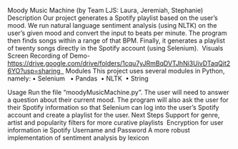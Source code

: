
Moody Music Machine
(by Team LJS: Laura, Jeremiah, Stephanie)
Description
Our project generates a Spotify playlist based on the user’s mood. We run natural language sentiment analysis (using NLTK) on the user’s given mood and convert the input to beats per minute. The program then finds songs within a range of that BPM. Finally, it generates a playlist of twenty songs directly in the Spotify account (using Selenium). 
Visuals
Screen Recording of Demo- https://drive.google.com/drive/folders/1cqu7yJRmBqDVTJhNi3UivDTaqQit26YO?usp=sharing  
Modules
This project uses several modules in Python, namely:
	•	Selenium  
	•	Pandas 
	•	NLTK 
	•	String 

Usage
Run the file “moodyMusicMachine.py”. The user will need to answer a question about their current mood. The program will also ask the user for their Spotify information so that Selenium can log into the user’s Spotify account and create a playlist for the user.
Next Steps
Support for genre, artist and popularity filters for more curative playlists 
Encryption for user information ie Spotify Username and Password
A more robust implementation of sentiment analysis by lexicon
